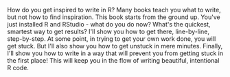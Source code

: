 How do you get inspired to write in R? Many books teach you what to write, but not how to find inspiration. This book starts from the ground up. You've just installed R and RStudio - what do you do now? What's the quickest, smartest way to get results? I'll show you how to get there, line-by-line, step-by-step. At some point, in trying to get your own work done, you will get stuck. But I'll also show you how to get unstuck in mere minutes. Finally, I'll show you how to write in a way that will prevent you from getting stuck in the first place! This will keep you in the flow of writing beautiful, intentional R code.
